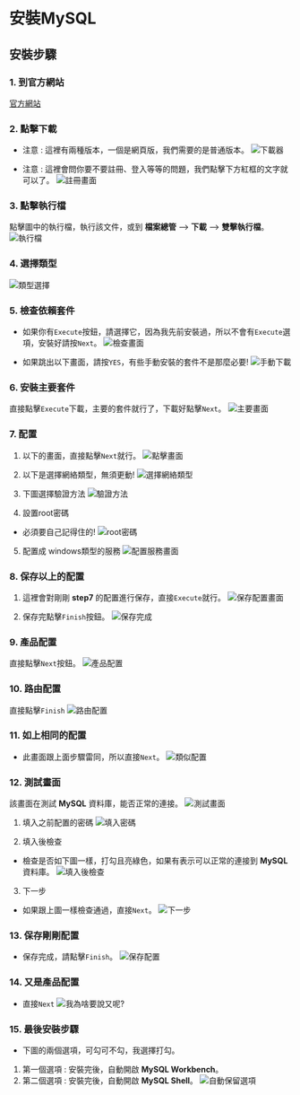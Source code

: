 # 安裝MySQL
## 安裝步驟
### 1. 到官方網站
[官方網站](https://dev.mysql.com/downloads/installer/)

### 2. 點擊下載
* 注意 : 這裡有兩種版本，一個是網頁版，我們需要的是普通版本。
![下載器](./pict/下載器.png)

* 注意 : 這裡會問你要不要註冊、登入等等的問題，我們點擊下方紅框的文字就可以了。
![註冊畫面](./pict/註冊畫面.png)

### 3. 點擊執行檔
點擊圖中的執行檔，執行該文件，或到 **檔案總管** --> **下載** --> **雙擊執行檔**。
![執行檔](./pict/執行檔.png)

### 4. 選擇類型
![類型選擇](./pict/類型選擇.png)

### 5. 檢查依賴套件
* 如果你有`Execute`按鈕，請選擇它，因為我先前安裝過，所以不會有`Execute`選項，安裝好請按`Next`。
![檢查畫面](./pict/檢查依賴套件.png)

* 如果跳出以下畫面，請按`YES`，有些手動安裝的套件不是那麼必要!
![手動下載](./pict/手動下載.png)

### 6. 安裝主要套件
直接點擊`Execute`下載，主要的套件就行了，下載好點擊`Next`。
![主要畫面](./pict/主要畫面.png)

### 7. 配置
1. 以下的畫面，直接點擊`Next`就行。
![點擊畫面](./pict/直接Next.png)

2. 以下是選擇網絡類型，無須更動!
![選擇網絡類型](./pict/網絡類型.png)

3. 下圖選擇驗證方法
![驗證方法](./pict/驗證方法.png)

4. 設置root密碼
* 必須要自己記得住的!
![root密碼](./pict/rootpasswd.png)

5. 配置成 windows類型的服務
![配置服務畫面](./pict/配置服務.png)

### 8. 保存以上的配置
1. 這裡會對剛剛 **step7** 的配置進行保存，直接`Execute`就行。
![保存配置畫面](./pict/保存配置.png)

2. 保存完點擊`Finish`按鈕。
![保存完成](./pict/Finish.png)

### 9. 產品配置
直接點擊`Next`按鈕。
![產品配置](./pict/Product.png)

### 10. 路由配置
直接點擊`Finish`
![路由配置](./pict/RouterFinish.png)

### 11. 如上相同的配置
* 此畫面跟上面步驟雷同，所以直接`Next`。
![類似配置](./pict/samConfig.png)

### 12. 測試畫面
該畫面在測試 **MySQL** 資料庫，能否正常的連接。
![測試畫面](./pict/testSQL.png)

1. 填入之前配置的密碼
![填入密碼](./pict/Configpasswd.png)

2. 填入後檢查
* 檢查是否如下圖一樣，打勾且亮綠色，如果有表示可以正常的連接到 **MySQL** 資料庫。
![填入後檢查](./pict/check.png)

3. 下一步
* 如果跟上圖一樣檢查通過，直接`Next`。
![下一步](./pict/Next.png)

### 13. 保存剛剛配置
* 保存完成，請點擊`Finish`。
![保存配置](./pict/save.png)

### 14. 又是產品配置
* 直接`Next`
![我為啥要說又呢?](./pict/Next02.png)

### 15. 最後安裝步驟
* 下圖的兩個選項，可勾可不勾，我選擇打勾。
1. 第一個選項 : 安裝完後，自動開啟 **MySQL Workbench**。
2. 第二個選項 : 安裝完後，自動開啟 **MySQL Shell**。
![自動保留選項](./pict/Auto.png)
